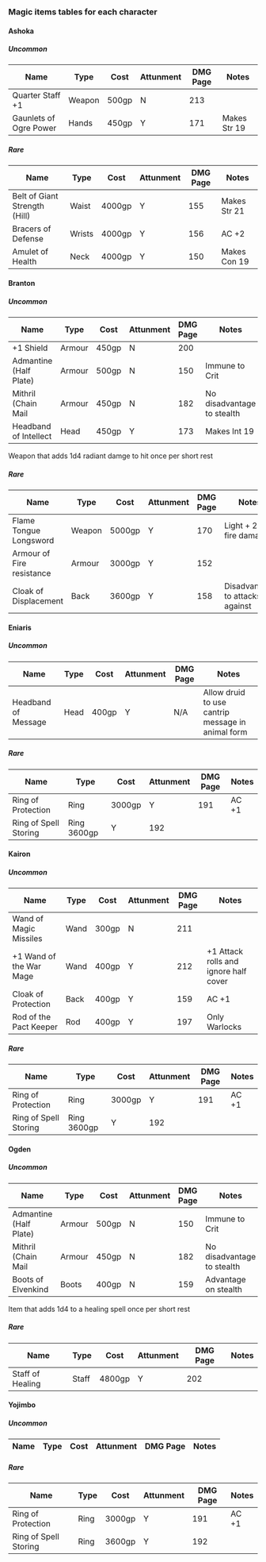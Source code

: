 ### Magic items tables for each character

#### Ashoka

##### Uncommon

| Name | Type | Cost | Attunment | DMG Page | Notes |
|------|------|------|-----------|----------|-------|
| Quarter Staff +1 | Weapon | 500gp | N | 213 ||
| Gaunlets of Ogre Power | Hands | 450gp | Y | 171 | Makes Str 19 |

##### Rare

| Name | Type | Cost | Attunment | DMG Page | Notes |
|------|------|------|-----------|----------|-------|
| Belt of Giant Strength (Hill) | Waist | 4000gp | Y | 155 | Makes Str 21 |
| Bracers of Defense | Wrists | 4000gp | Y | 156 | AC +2 |
| Amulet of Health | Neck | 4000gp | Y | 150 | Makes Con 19 |

#### Branton

##### Uncommon

| Name | Type | Cost | Attunment | DMG Page | Notes |
|------|------|------|-----------|----------|-------|
| +1 Shield | Armour | 450gp | N | 200 | |
| Admantine (Half Plate) | Armour | 500gp | N | 150 | Immune to Crit |
| Mithril (Chain Mail | Armour | 450gp | N | 182 | No disadvantage to stealth |
| Headband of Intellect | Head | 450gp | Y | 173 | Makes Int 19 |

Weapon that adds 1d4 radiant damge to hit once per short rest

##### Rare

| Name | Type | Cost | Attunment | DMG Page | Notes |
|------|------|------|-----------|----------|-------|
| Flame Tongue Longsword | Weapon | 5000gp | Y | 170 | Light + 2d6 fire damage |
| Armour of Fire resistance | Armour | 3000gp | Y | 152 | |
| Cloak of Displacement | Back | 3600gp | Y | 158 | Disadvantage to attacks against |

#### Eniaris

##### Uncommon

| Name | Type | Cost | Attunment | DMG Page | Notes |
|------|------|------|-----------|----------|-------|
| Headband of Message | Head | 400gp | Y | N/A | Allow druid to use cantrip message in animal form |

##### Rare

| Name | Type | Cost | Attunment | DMG Page | Notes |
|------|------|------|-----------|----------|-------|
| Ring of Protection | Ring | 3000gp | Y | 191 | AC +1 |
| Ring of Spell Storing | Ring 3600gp | Y | 192 | |


#### Kairon

##### Uncommon

| Name | Type | Cost | Attunment | DMG Page | Notes |
|------|------|------|-----------|----------|-------|
| Wand of Magic Missiles | Wand | 300gp | N | 211 | |
| +1 Wand of the War Mage | Wand | 400gp | Y | 212 | +1 Attack rolls and ignore half cover |
| Cloak of Protection | Back | 400gp | Y | 159 | AC +1 | 
| Rod of the Pact Keeper | Rod | 400gp | Y | 197 | Only Warlocks |


##### Rare

| Name | Type | Cost | Attunment | DMG Page | Notes |
|------|------|------|-----------|----------|-------|
| Ring of Protection | Ring | 3000gp | Y | 191 | AC +1 |
| Ring of Spell Storing | Ring 3600gp | Y | 192 | |

#### Ogden

##### Uncommon

| Name | Type | Cost | Attunment | DMG Page | Notes |
|------|------|------|-----------|----------|-------|
| Admantine (Half Plate) | Armour | 500gp | N | 150 | Immune to Crit |
| Mithril (Chain Mail | Armour | 450gp | N | 182 | No disadvantage to stealth |
| Boots of Elvenkind | Boots | 400gp | N | 159 | Advantage on stealth | 

Item that adds 1d4 to a healing spell once per short rest

##### Rare

| Name | Type | Cost | Attunment | DMG Page | Notes |
|------|------|------|-----------|----------|-------|
| Staff of Healing | Staff | 4800gp | Y | 202 ||


#### Yojimbo

##### Uncommon

| Name | Type | Cost | Attunment | DMG Page | Notes |
|------|------|------|-----------|----------|-------|

##### Rare

| Name | Type | Cost | Attunment | DMG Page | Notes |
|------|------|------|-----------|----------|-------|
| Ring of Protection | Ring | 3000gp | Y | 191 | AC +1 |
| Ring of Spell Storing | Ring | 3600gp | Y | 192 | |
